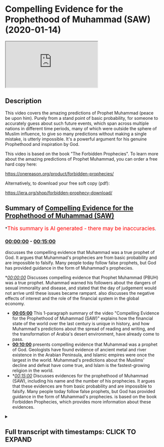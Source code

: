 # Compelling Evidence for the Prophethood of Muhammad (SAW) (2020-01-14)

<iframe loading='lazy' src='https://www.youtube.com/embed/CJlZgFBIw5Y'></iframe>

## Description

This video covers the amazing predictions of Prophet Muhammad (peace be upon him). Purely from a stand point of basic probability, for someone to accurately guess about such future events, which span across multiple nations in different time periods, many of which were outside the sphere of Muslim influence, to give so many predictions without making a single mistake, is utterly impossible. It's a powerful argument for his genuine Prophethood and inspiration by God.

This video is based on the book "The Forbidden Prophecies". To learn more about the amazing predictions of Prophet Muhammad, you can order a free hard copy here:

https://onereason.org/product/forbidden-prophecies/

Alternatively, to download your free soft copy (pdf):

https://iera.org/shop/forbidden-prophecy-download/

## Summary of [Compelling Evidence for the Prophethood of Muhammad (SAW)](https://www.youtube.com/watch?v=CJlZgFBIw5Y)


*<span style="color:red; font-size:125%">This summary is AI generated - there may be inaccuracies</span>.

### [00:00:00](https://www.youtube.com/watch?v=CJlZgFBIw5Y&t=0) - [00:15:00](https://www.youtube.com/watch?v=CJlZgFBIw5Y&t=900)

discusses the compelling evidence that Muhammad was a true prophet of God. It argues that Muhammad's prophecies are from basic probability and are impossible to falsify. Many people today follow false prophets, but God has provided guidance in the form of Muhammad's prophecies.

**[00:00:00](https://www.youtube.com/watch?v=CJlZgFBIw5Y&t=0)* Discusses compelling evidence that Prophet Muhammad (PBUH) was a true prophet. Muhammad warned his followers about the dangers of sexual immorality and disease, and stated that the day of judgement would not arrive until these issues became rampant.  also discusses the negative effects of interest and the role of the financial system in the global economy.
* **[00:05:00](https://www.youtube.com/watch?v=CJlZgFBIw5Y&t=300)** This 1-paragraph summary of the video "Compelling Evidence for the Prophethood of Muhammad (SAW)" explains how the financial state of the world over the last century is unique in history, and how Muhammad's predictions about the spread of reading and writing, and the transformation of Arabia's desert environment, have already come to pass.
* **[00:10:00](https://www.youtube.com/watch?v=CJlZgFBIw5Y&t=600)** presents compelling evidence that Muhammad was a prophet of God. Geologists have found evidence of ancient metal and river existence in the Arabian Peninsula, and Islamic empires were once the largest in the world. Muhammad's predictions about the Muslims' decline and defeat have come true, and Islam is the fastest-growing religion in the world.
* **[00:15:00](https://www.youtube.com/watch?v=CJlZgFBIw5Y&t=900)* Discusses evidences for the prophethood of Muhammad (SAW), including his name and the number of his prophecies. It argues that these evidences are from basic probability and are impossible to falsify. Many people today follow false prophets, but God has provided guidance in the form of Muhammad's prophecies.  is based on the book Forbidden Prophecies, which provides more information about these evidences.

<details><summary><h2>Full transcript with timestamps: CLICK TO EXPAND</h2></summary>

[0:00:12](https://youtu.be/CJlZgFBIw5Y?t=12) err veterans prophecy from millennium  
[0:00:16](https://youtu.be/CJlZgFBIw5Y?t=16) past there were two types of Arabs city  
[0:00:18](https://youtu.be/CJlZgFBIw5Y?t=18) dwellers and veterans veterans are  
[0:00:21](https://youtu.be/CJlZgFBIw5Y?t=21) nomads they travel through the vast  
[0:00:23](https://youtu.be/CJlZgFBIw5Y?t=23) deserts and are constantly on the move  
[0:00:24](https://youtu.be/CJlZgFBIw5Y?t=24) even during the Golden Age of Islam when  
[0:00:27](https://youtu.be/CJlZgFBIw5Y?t=27) Arabs were the richest and most learned  
[0:00:29](https://youtu.be/CJlZgFBIw5Y?t=29) people on earth better ones remained in  
[0:00:31](https://youtu.be/CJlZgFBIw5Y?t=31) virtually the same state that they had  
[0:00:33](https://youtu.be/CJlZgFBIw5Y?t=33) been for thousands of years poor  
[0:00:35](https://youtu.be/CJlZgFBIw5Y?t=35) uneducated and cut off from the rest of  
[0:00:37](https://youtu.be/CJlZgFBIw5Y?t=37) the world yet Muhammad peace be upon him  
[0:00:40](https://youtu.be/CJlZgFBIw5Y?t=40) foretold that these Arab Bedouin zuv his  
[0:00:42](https://youtu.be/CJlZgFBIw5Y?t=42) region would one day compete with one  
[0:00:44](https://youtu.be/CJlZgFBIw5Y?t=44) another in the construction of tall  
[0:00:46](https://youtu.be/CJlZgFBIw5Y?t=46) buildings now tell me of the last hour  
[0:00:49](https://youtu.be/CJlZgFBIw5Y?t=49) asked the man  
[0:00:51](https://youtu.be/CJlZgFBIw5Y?t=51) the Prophet replied that you see the  
[0:00:54](https://youtu.be/CJlZgFBIw5Y?t=54) barefoot unclothed better wins competing  
[0:00:56](https://youtu.be/CJlZgFBIw5Y?t=56) in the construction of tall buildings  
[0:00:58](https://youtu.be/CJlZgFBIw5Y?t=58) today we find in the Arabian Peninsula  
[0:01:00](https://youtu.be/CJlZgFBIw5Y?t=60) the better ones who used to be  
[0:01:02](https://youtu.be/CJlZgFBIw5Y?t=62) impoverished herders of camels and sheep  
[0:01:04](https://youtu.be/CJlZgFBIw5Y?t=64) are now not only competing with one  
[0:01:06](https://youtu.be/CJlZgFBIw5Y?t=66) another but also the entire world to  
[0:01:09](https://youtu.be/CJlZgFBIw5Y?t=69) construct the world's tallest buildings  
[0:01:11](https://youtu.be/CJlZgFBIw5Y?t=71) how did one of the poorest people on  
[0:01:13](https://youtu.be/CJlZgFBIw5Y?t=73) earth who literally wore rags become the  
[0:01:16](https://youtu.be/CJlZgFBIw5Y?t=76) wealthiest nations on earth one thing  
[0:01:19](https://youtu.be/CJlZgFBIw5Y?t=79) that made this rapid change possible was  
[0:01:21](https://youtu.be/CJlZgFBIw5Y?t=81) the discovery of oil the seemingly empty  
[0:01:24](https://youtu.be/CJlZgFBIw5Y?t=84) deserts of the veterans had it in  
[0:01:26](https://youtu.be/CJlZgFBIw5Y?t=86) abundance  
[0:01:26](https://youtu.be/CJlZgFBIw5Y?t=86) they went from camels to Cadillacs in a  
[0:01:29](https://youtu.be/CJlZgFBIw5Y?t=89) single generation the construction of  
[0:01:32](https://youtu.be/CJlZgFBIw5Y?t=92) tall buildings among the Arab edwin's  
[0:01:34](https://youtu.be/CJlZgFBIw5Y?t=94) has even reached Mecca Muhammad city of  
[0:01:36](https://youtu.be/CJlZgFBIw5Y?t=96) birth the last few decades have seen a  
[0:01:39](https://youtu.be/CJlZgFBIw5Y?t=99) massive surge in building construction  
[0:01:40](https://youtu.be/CJlZgFBIw5Y?t=100) in Mecca the famous Mecca clock tower is  
[0:01:44](https://youtu.be/CJlZgFBIw5Y?t=104) currently the third tallest building in  
[0:01:46](https://youtu.be/CJlZgFBIw5Y?t=106) the world in order for such construction  
[0:01:49](https://youtu.be/CJlZgFBIw5Y?t=109) to be possible many of mecca's ancient  
[0:01:51](https://youtu.be/CJlZgFBIw5Y?t=111) mountains had to be demolished in order  
[0:01:53](https://youtu.be/CJlZgFBIw5Y?t=113) to make room for the tall buildings that  
[0:01:55](https://youtu.be/CJlZgFBIw5Y?t=115) had sprung up  
[0:01:57](https://youtu.be/CJlZgFBIw5Y?t=117) amazingly this is also something that  
[0:01:59](https://youtu.be/CJlZgFBIw5Y?t=119) Muhammad had foretold  
[0:02:01](https://youtu.be/CJlZgFBIw5Y?t=121) he said the hour will not be established  
[0:02:04](https://youtu.be/CJlZgFBIw5Y?t=124) until the mountains are moved from their  
[0:02:07](https://youtu.be/CJlZgFBIw5Y?t=127) places this tremendous feat of  
[0:02:09](https://youtu.be/CJlZgFBIw5Y?t=129) demolishing entire mountains has only  
[0:02:11](https://youtu.be/CJlZgFBIw5Y?t=131) been made possible in the 20th century  
[0:02:13](https://youtu.be/CJlZgFBIw5Y?t=133) with the advent of technology such as  
[0:02:16](https://youtu.be/CJlZgFBIw5Y?t=136) explosives it's important to point out  
[0:02:18](https://youtu.be/CJlZgFBIw5Y?t=138) that Muhammad himself was a simple man  
[0:02:21](https://youtu.be/CJlZgFBIw5Y?t=141) and wanted other Muslims to maintain  
[0:02:23](https://youtu.be/CJlZgFBIw5Y?t=143) that simplicity he did not like Muslims  
[0:02:25](https://youtu.be/CJlZgFBIw5Y?t=145) to be extravagant so if he wanted to  
[0:02:29](https://youtu.be/CJlZgFBIw5Y?t=149) will this prophecy to become true he  
[0:02:32](https://youtu.be/CJlZgFBIw5Y?t=152) would have to encourage the Arabs to  
[0:02:33](https://youtu.be/CJlZgFBIw5Y?t=153) build tall buildings yet he never did  
[0:02:38](https://youtu.be/CJlZgFBIw5Y?t=158) the spread of sexual immorality and  
[0:02:41](https://youtu.be/CJlZgFBIw5Y?t=161) disease Muhammad peace be upon him  
[0:02:44](https://youtu.be/CJlZgFBIw5Y?t=164) revealed that the day of judgement would  
[0:02:46](https://youtu.be/CJlZgFBIw5Y?t=166) not take place until sexual immorality  
[0:02:48](https://youtu.be/CJlZgFBIw5Y?t=168) had become so prevalent and normalized  
[0:02:50](https://youtu.be/CJlZgFBIw5Y?t=170) that it would begin to be carried out  
[0:02:52](https://youtu.be/CJlZgFBIw5Y?t=172) even in public places  
[0:02:54](https://youtu.be/CJlZgFBIw5Y?t=174) he said the hour will not be established  
[0:02:57](https://youtu.be/CJlZgFBIw5Y?t=177) until people fornicate with each other  
[0:02:59](https://youtu.be/CJlZgFBIw5Y?t=179) in the road just as donkeys fornicate  
[0:03:02](https://youtu.be/CJlZgFBIw5Y?t=182) today we live in a world where we are  
[0:03:04](https://youtu.be/CJlZgFBIw5Y?t=184) being constantly bombarded with explicit  
[0:03:06](https://youtu.be/CJlZgFBIw5Y?t=186) sexual imagery be it in TV film or  
[0:03:09](https://youtu.be/CJlZgFBIw5Y?t=189) advertising and with the advent of the  
[0:03:11](https://youtu.be/CJlZgFBIw5Y?t=191) internet pornography has now become  
[0:03:14](https://youtu.be/CJlZgFBIw5Y?t=194) readily available at any time in any  
[0:03:16](https://youtu.be/CJlZgFBIw5Y?t=196) place in fact we are finding more and  
[0:03:19](https://youtu.be/CJlZgFBIw5Y?t=199) more stories in the news of people being  
[0:03:21](https://youtu.be/CJlZgFBIw5Y?t=201) arrested for having sex in public and an  
[0:03:24](https://youtu.be/CJlZgFBIw5Y?t=204) interesting side note is that the  
[0:03:25](https://youtu.be/CJlZgFBIw5Y?t=205) Prophet Muhammad peace be upon him  
[0:03:27](https://youtu.be/CJlZgFBIw5Y?t=207) described what will be the consequences  
[0:03:29](https://youtu.be/CJlZgFBIw5Y?t=209) of such widespread sexual immorality  
[0:03:31](https://youtu.be/CJlZgFBIw5Y?t=211) he said never does sexual perversion  
[0:03:34](https://youtu.be/CJlZgFBIw5Y?t=214) become widespread and publicly known in  
[0:03:36](https://youtu.be/CJlZgFBIw5Y?t=216) certain people without them being  
[0:03:38](https://youtu.be/CJlZgFBIw5Y?t=218) overtaken by disease that never happened  
[0:03:40](https://youtu.be/CJlZgFBIw5Y?t=220) to their ancestors who came before them  
[0:03:42](https://youtu.be/CJlZgFBIw5Y?t=222) the increase of sexual immorality has  
[0:03:45](https://youtu.be/CJlZgFBIw5Y?t=225) seen the emergence of previously  
[0:03:47](https://youtu.be/CJlZgFBIw5Y?t=227) unheard-of diseases such as AIDS just as  
[0:03:50](https://youtu.be/CJlZgFBIw5Y?t=230) the Prophet Muhammad cat for warrant  
[0:03:54](https://youtu.be/CJlZgFBIw5Y?t=234) a world steeped in interest Muhammad  
[0:03:59](https://youtu.be/CJlZgFBIw5Y?t=239) peace be upon him claimed that the  
[0:04:00](https://youtu.be/CJlZgFBIw5Y?t=240) practice of interest would one day  
[0:04:02](https://youtu.be/CJlZgFBIw5Y?t=242) become so dominant that even those who  
[0:04:04](https://youtu.be/CJlZgFBIw5Y?t=244) try to avoid it will still feel its  
[0:04:06](https://youtu.be/CJlZgFBIw5Y?t=246) impact he said a time will come upon  
[0:04:09](https://youtu.be/CJlZgFBIw5Y?t=249) mankind when they will consume interest  
[0:04:12](https://youtu.be/CJlZgFBIw5Y?t=252) whoever does not take from it will be  
[0:04:14](https://youtu.be/CJlZgFBIw5Y?t=254) afflicted by its dust this clearly  
[0:04:17](https://youtu.be/CJlZgFBIw5Y?t=257) describes the state of the world's  
[0:04:18](https://youtu.be/CJlZgFBIw5Y?t=258) economy today in the modern world it is  
[0:04:22](https://youtu.be/CJlZgFBIw5Y?t=262) almost impossible to avoid dealing with  
[0:04:24](https://youtu.be/CJlZgFBIw5Y?t=264) where at the very least being impacted  
[0:04:26](https://youtu.be/CJlZgFBIw5Y?t=266) by interest just think about how many  
[0:04:29](https://youtu.be/CJlZgFBIw5Y?t=269) people have interest-bearing bank  
[0:04:30](https://youtu.be/CJlZgFBIw5Y?t=270) accounts and buy things using credit  
[0:04:33](https://youtu.be/CJlZgFBIw5Y?t=273) cards even if one somehow manages to  
[0:04:36](https://youtu.be/CJlZgFBIw5Y?t=276) avoid dealing and interest directly  
[0:04:37](https://youtu.be/CJlZgFBIw5Y?t=277) almost every aspect of our lives is  
[0:04:40](https://youtu.be/CJlZgFBIw5Y?t=280) impacted by it central bank's influence  
[0:04:43](https://youtu.be/CJlZgFBIw5Y?t=283) the purchasing power of our money and  
[0:04:45](https://youtu.be/CJlZgFBIw5Y?t=285) virtually every country in the world  
[0:04:46](https://youtu.be/CJlZgFBIw5Y?t=286) even those considered to be wealthy are  
[0:04:49](https://youtu.be/CJlZgFBIw5Y?t=289) drowning an interest-based debt the  
[0:04:52](https://youtu.be/CJlZgFBIw5Y?t=292) financial system even suffered a global  
[0:04:54](https://youtu.be/CJlZgFBIw5Y?t=294) collapse in 2008 the disaster which had  
[0:04:57](https://youtu.be/CJlZgFBIw5Y?t=297) plunged the world into economic turmoil  
[0:04:59](https://youtu.be/CJlZgFBIw5Y?t=299) the consequences of which will be felt  
[0:05:01](https://youtu.be/CJlZgFBIw5Y?t=301) for generations to come  
[0:05:03](https://youtu.be/CJlZgFBIw5Y?t=303) what makes this prediction amazing is  
[0:05:06](https://youtu.be/CJlZgFBIw5Y?t=306) that the financial state of the world  
[0:05:07](https://youtu.be/CJlZgFBIw5Y?t=307) over the last century is unique in  
[0:05:09](https://youtu.be/CJlZgFBIw5Y?t=309) history at the time of Muhammad finance  
[0:05:13](https://youtu.be/CJlZgFBIw5Y?t=313) was based on commodities with intrinsic  
[0:05:15](https://youtu.be/CJlZgFBIw5Y?t=315) value such as gold and silver coins gold  
[0:05:19](https://youtu.be/CJlZgFBIw5Y?t=319) and silver have been used as the most  
[0:05:20](https://youtu.be/CJlZgFBIw5Y?t=320) common form of currency throughout  
[0:05:22](https://youtu.be/CJlZgFBIw5Y?t=322) history the use of paper money with no  
[0:05:25](https://youtu.be/CJlZgFBIw5Y?t=325) intrinsic value along with the massive  
[0:05:27](https://youtu.be/CJlZgFBIw5Y?t=327) debt and interest that has resulted in  
[0:05:29](https://youtu.be/CJlZgFBIw5Y?t=329) is a phenomenon of modern finance and  
[0:05:32](https://youtu.be/CJlZgFBIw5Y?t=332) not something that could have been  
[0:05:33](https://youtu.be/CJlZgFBIw5Y?t=333) easily guessed by Muhammad over 1,400  
[0:05:36](https://youtu.be/CJlZgFBIw5Y?t=336) years ago the defeat of Rome in the  
[0:05:40](https://youtu.be/CJlZgFBIw5Y?t=340) conquest of Persia  
[0:05:42](https://youtu.be/CJlZgFBIw5Y?t=342) during the Battle of the trench where  
[0:05:44](https://youtu.be/CJlZgFBIw5Y?t=344) Muhammad peace be upon him and his  
[0:05:45](https://youtu.be/CJlZgFBIw5Y?t=345) followers were under siege by their  
[0:05:47](https://youtu.be/CJlZgFBIw5Y?t=347) enemies being outnumbered three-to-one  
[0:05:49](https://youtu.be/CJlZgFBIw5Y?t=349) and staring in the face of certain  
[0:05:51](https://youtu.be/CJlZgFBIw5Y?t=351) defeat the Prophet made some bold  
[0:05:53](https://youtu.be/CJlZgFBIw5Y?t=353) predictions he said God is most great I  
[0:05:57](https://youtu.be/CJlZgFBIw5Y?t=357) have been given the keys of Syria by God  
[0:06:00](https://youtu.be/CJlZgFBIw5Y?t=360) I can see it's red palaces at the moment  
[0:06:02](https://youtu.be/CJlZgFBIw5Y?t=362) God is most great I had been given  
[0:06:05](https://youtu.be/CJlZgFBIw5Y?t=365) Persia God is most great I have been  
[0:06:08](https://youtu.be/CJlZgFBIw5Y?t=368) given the keys of Yemen at that moment  
[0:06:10](https://youtu.be/CJlZgFBIw5Y?t=370) Muhammad have made the astonishing claim  
[0:06:12](https://youtu.be/CJlZgFBIw5Y?t=372) that the Muslims will not only take the  
[0:06:14](https://youtu.be/CJlZgFBIw5Y?t=374) lands of Yemen in Syria much of which  
[0:06:17](https://youtu.be/CJlZgFBIw5Y?t=377) was under the occupation of the Roman  
[0:06:19](https://youtu.be/CJlZgFBIw5Y?t=379) Empire but that they would also defeat  
[0:06:21](https://youtu.be/CJlZgFBIw5Y?t=381) the mighty Persian Empire historically  
[0:06:24](https://youtu.be/CJlZgFBIw5Y?t=384) Muhammad's companions saw this prophecy  
[0:06:27](https://youtu.be/CJlZgFBIw5Y?t=387) fulfilled before their very eyes as they  
[0:06:29](https://youtu.be/CJlZgFBIw5Y?t=389) went on to defeat the Romans in conquer  
[0:06:31](https://youtu.be/CJlZgFBIw5Y?t=391) Persia what are the odds that the  
[0:06:34](https://youtu.be/CJlZgFBIw5Y?t=394) Muslims who lacked economic and military  
[0:06:36](https://youtu.be/CJlZgFBIw5Y?t=396) strength could topple the superpowers of  
[0:06:38](https://youtu.be/CJlZgFBIw5Y?t=398) the world in such a short span of time  
[0:06:43](https://youtu.be/CJlZgFBIw5Y?t=403) the astonishing way that the Muslims  
[0:06:46](https://youtu.be/CJlZgFBIw5Y?t=406) defeated the superpowers captured the  
[0:06:47](https://youtu.be/CJlZgFBIw5Y?t=407) world by surprise as historian Barnaby  
[0:06:51](https://youtu.be/CJlZgFBIw5Y?t=411) Rogerson explains you have to remember  
[0:06:54](https://youtu.be/CJlZgFBIw5Y?t=414) that the two great superpowers were the  
[0:06:56](https://youtu.be/CJlZgFBIw5Y?t=416) Byzantine Empire ie the Eastern Roman  
[0:06:58](https://youtu.be/CJlZgFBIw5Y?t=418) Empire and Sassanid Persia they were the  
[0:07:02](https://youtu.be/CJlZgFBIw5Y?t=422) dominant superpowers if you're putting  
[0:07:04](https://youtu.be/CJlZgFBIw5Y?t=424) it in a modern parlance it's a bit like  
[0:07:07](https://youtu.be/CJlZgFBIw5Y?t=427) the Eskimos taking on the United States  
[0:07:09](https://youtu.be/CJlZgFBIw5Y?t=429) of America in Russia a no rational  
[0:07:11](https://youtu.be/CJlZgFBIw5Y?t=431) person would have ever conceived as such  
[0:07:13](https://youtu.be/CJlZgFBIw5Y?t=433) a possibility the sentiment is echoed by  
[0:07:16](https://youtu.be/CJlZgFBIw5Y?t=436) historians who cannot explain how Islam  
[0:07:19](https://youtu.be/CJlZgFBIw5Y?t=439) became such a dominant force so quickly  
[0:07:22](https://youtu.be/CJlZgFBIw5Y?t=442) professor of Byzantine studies and  
[0:07:24](https://youtu.be/CJlZgFBIw5Y?t=444) rule-out wrote the speed with which the  
[0:07:27](https://youtu.be/CJlZgFBIw5Y?t=447) eastern provinces of the Byzantine  
[0:07:29](https://youtu.be/CJlZgFBIw5Y?t=449) Empire succumbed to the Arabs remains to  
[0:07:31](https://youtu.be/CJlZgFBIw5Y?t=451) be explained by historians  
[0:07:35](https://youtu.be/CJlZgFBIw5Y?t=455) prevalence of writing many of us take  
[0:07:39](https://youtu.be/CJlZgFBIw5Y?t=459) for granted their ability to read and  
[0:07:41](https://youtu.be/CJlZgFBIw5Y?t=461) write in the abundance of books that are  
[0:07:43](https://youtu.be/CJlZgFBIw5Y?t=463) available in the modern age however for  
[0:07:46](https://youtu.be/CJlZgFBIw5Y?t=466) the people of the past illiteracy was  
[0:07:48](https://youtu.be/CJlZgFBIw5Y?t=468) the norm and books were very scarce  
[0:07:51](https://youtu.be/CJlZgFBIw5Y?t=471) Muhammad peace be upon him was born into  
[0:07:53](https://youtu.be/CJlZgFBIw5Y?t=473) a society in which very few people could  
[0:07:56](https://youtu.be/CJlZgFBIw5Y?t=476) read or write it is estimated that the  
[0:07:58](https://youtu.be/CJlZgFBIw5Y?t=478) number of people who were literate in  
[0:08:00](https://youtu.be/CJlZgFBIw5Y?t=480) his locality of Western Saudi Arabia did  
[0:08:02](https://youtu.be/CJlZgFBIw5Y?t=482) not exceed 17 Muhammad himself could not  
[0:08:07](https://youtu.be/CJlZgFBIw5Y?t=487) read or write against this backdrop the  
[0:08:10](https://youtu.be/CJlZgFBIw5Y?t=490) Prophet Muhammad made the prediction  
[0:08:12](https://youtu.be/CJlZgFBIw5Y?t=492) that rightie will one day become  
[0:08:14](https://youtu.be/CJlZgFBIw5Y?t=494) widespread among mankind he said ahead  
[0:08:19](https://youtu.be/CJlZgFBIw5Y?t=499) of the hour the pen will prevail the  
[0:08:22](https://youtu.be/CJlZgFBIw5Y?t=502) Arabic word use for pen here is sanam  
[0:08:24](https://youtu.be/CJlZgFBIw5Y?t=504) which also carries the wider meaning of  
[0:08:26](https://youtu.be/CJlZgFBIw5Y?t=506) writing this perfectly describes our  
[0:08:29](https://youtu.be/CJlZgFBIw5Y?t=509) world today in which it is the norm for  
[0:08:31](https://youtu.be/CJlZgFBIw5Y?t=511) people to read and write and there is an  
[0:08:33](https://youtu.be/CJlZgFBIw5Y?t=513) abundance of books newspapers and  
[0:08:35](https://youtu.be/CJlZgFBIw5Y?t=515) magazines this has only been made  
[0:08:38](https://youtu.be/CJlZgFBIw5Y?t=518) possible thanks to 15th century  
[0:08:39](https://youtu.be/CJlZgFBIw5Y?t=519) technological advances such as printing  
[0:08:42](https://youtu.be/CJlZgFBIw5Y?t=522) that took place over 800 years after  
[0:08:44](https://youtu.be/CJlZgFBIw5Y?t=524) Muhammad's prophesy and with the advent  
[0:08:47](https://youtu.be/CJlZgFBIw5Y?t=527) of the internet writing is spreading  
[0:08:49](https://youtu.be/CJlZgFBIw5Y?t=529) even more anybody with a computer or  
[0:08:52](https://youtu.be/CJlZgFBIw5Y?t=532) smartphone now has access to millions of  
[0:08:54](https://youtu.be/CJlZgFBIw5Y?t=534) books with just the click of a finger  
[0:08:56](https://youtu.be/CJlZgFBIw5Y?t=536) it's quite powerful that Muhammad who  
[0:08:59](https://youtu.be/CJlZgFBIw5Y?t=539) could neither read nor write  
[0:09:00](https://youtu.be/CJlZgFBIw5Y?t=540) prophecies the spread of reading and  
[0:09:02](https://youtu.be/CJlZgFBIw5Y?t=542) writing the greening of Arabia's deserts  
[0:09:08](https://youtu.be/CJlZgFBIw5Y?t=548) the Prophet Muhammad peace be upon him  
[0:09:10](https://youtu.be/CJlZgFBIw5Y?t=550) made a bold prediction about the future  
[0:09:12](https://youtu.be/CJlZgFBIw5Y?t=552) state of Arabia he said the hour will  
[0:09:16](https://youtu.be/CJlZgFBIw5Y?t=556) not begin until the land of the Arabs  
[0:09:18](https://youtu.be/CJlZgFBIw5Y?t=558) once again become meadows and rivers  
[0:09:20](https://youtu.be/CJlZgFBIw5Y?t=560) this narration anticipated the greening  
[0:09:23](https://youtu.be/CJlZgFBIw5Y?t=563) of Arabia's extensive dry desert  
[0:09:25](https://youtu.be/CJlZgFBIw5Y?t=565) environment as recently as 1986 there  
[0:09:28](https://youtu.be/CJlZgFBIw5Y?t=568) was little to no farming in the region  
[0:09:30](https://youtu.be/CJlZgFBIw5Y?t=570) however over the last thirty years these  
[0:09:33](https://youtu.be/CJlZgFBIw5Y?t=573) deserts have been transformed to grow  
[0:09:35](https://youtu.be/CJlZgFBIw5Y?t=575) grain  
[0:09:35](https://youtu.be/CJlZgFBIw5Y?t=575) fruits and vegetables thanks to  
[0:09:38](https://youtu.be/CJlZgFBIw5Y?t=578) techniques such as center pivot  
[0:09:39](https://youtu.be/CJlZgFBIw5Y?t=579) irrigation this is a process that pumps  
[0:09:42](https://youtu.be/CJlZgFBIw5Y?t=582) water to the surface from deep  
[0:09:44](https://youtu.be/CJlZgFBIw5Y?t=584) underground reserves some of which date  
[0:09:46](https://youtu.be/CJlZgFBIw5Y?t=586) back to the last ice age 20,000 years  
[0:09:48](https://youtu.be/CJlZgFBIw5Y?t=588) ago now put yourself in the position of  
[0:09:52](https://youtu.be/CJlZgFBIw5Y?t=592) a person living in seventh century  
[0:09:54](https://youtu.be/CJlZgFBIw5Y?t=594) Arabia this region hosts some of the  
[0:09:56](https://youtu.be/CJlZgFBIw5Y?t=596) most extensive sand and gravel deserts  
[0:09:59](https://youtu.be/CJlZgFBIw5Y?t=599) in the world with very little rainfall  
[0:10:01](https://youtu.be/CJlZgFBIw5Y?t=601) could anyone inhabiting such a harsh  
[0:10:04](https://youtu.be/CJlZgFBIw5Y?t=604) environment have irrationally conceived  
[0:10:06](https://youtu.be/CJlZgFBIw5Y?t=606) the possibility that one day there would  
[0:10:08](https://youtu.be/CJlZgFBIw5Y?t=608) be a plentiful supply of water and  
[0:10:09](https://youtu.be/CJlZgFBIw5Y?t=609) abundant crops this prophecy also makes  
[0:10:15](https://youtu.be/CJlZgFBIw5Y?t=615) a claim about the ancient past note the  
[0:10:19](https://youtu.be/CJlZgFBIw5Y?t=619) words of Muhammad the lands of the Arabs  
[0:10:21](https://youtu.be/CJlZgFBIw5Y?t=621) once again become meadows and rivers by  
[0:10:25](https://youtu.be/CJlZgFBIw5Y?t=625) saying once again he is implying that at  
[0:10:27](https://youtu.be/CJlZgFBIw5Y?t=627) one stage in their history the deserts  
[0:10:29](https://youtu.be/CJlZgFBIw5Y?t=629) were lush with vegetation in life and  
[0:10:32](https://youtu.be/CJlZgFBIw5Y?t=632) that they will be returning to this  
[0:10:33](https://youtu.be/CJlZgFBIw5Y?t=633) former state geologists now know that  
[0:10:37](https://youtu.be/CJlZgFBIw5Y?t=637) the Arabian Peninsula was indeed once  
[0:10:39](https://youtu.be/CJlZgFBIw5Y?t=639) filled with metals and rivers in ancient  
[0:10:41](https://youtu.be/CJlZgFBIw5Y?t=641) times modern archaeological discoveries  
[0:10:44](https://youtu.be/CJlZgFBIw5Y?t=644) have been covered a number of fossils  
[0:10:46](https://youtu.be/CJlZgFBIw5Y?t=646) and conclude that once upon a time  
[0:10:48](https://youtu.be/CJlZgFBIw5Y?t=648) Arabian Peninsula's much greener and  
[0:10:50](https://youtu.be/CJlZgFBIw5Y?t=650) wetter just as Muhammad had revealed  
[0:10:55](https://youtu.be/CJlZgFBIw5Y?t=655) the rapid spread of Islam and the  
[0:10:58](https://youtu.be/CJlZgFBIw5Y?t=658) decline of the Muslims Muhammad peace be  
[0:11:01](https://youtu.be/CJlZgFBIw5Y?t=661) upon him predicted that the Islamic  
[0:11:03](https://youtu.be/CJlZgFBIw5Y?t=663) civilization would reach both east and  
[0:11:05](https://youtu.be/CJlZgFBIw5Y?t=665) west  
[0:11:06](https://youtu.be/CJlZgFBIw5Y?t=666) he said God folded the earth for me and  
[0:11:09](https://youtu.be/CJlZgFBIw5Y?t=669) I saw its East and West and the Dominion  
[0:11:12](https://youtu.be/CJlZgFBIw5Y?t=672) of my nation will reach as far as the  
[0:11:14](https://youtu.be/CJlZgFBIw5Y?t=674) earth was folded for me history bears  
[0:11:17](https://youtu.be/CJlZgFBIw5Y?t=677) witness to the fact that Islam spread  
[0:11:18](https://youtu.be/CJlZgFBIw5Y?t=678) rapidly both east and west  
[0:11:21](https://youtu.be/CJlZgFBIw5Y?t=681) just as Muhammad boldly had foretold at  
[0:11:24](https://youtu.be/CJlZgFBIw5Y?t=684) the time this was a geographic expansion  
[0:11:27](https://youtu.be/CJlZgFBIw5Y?t=687) the likes of which the world had never  
[0:11:28](https://youtu.be/CJlZgFBIw5Y?t=688) witnessed the Islamic empire was the  
[0:11:31](https://youtu.be/CJlZgFBIw5Y?t=691) largest the world had ever seen  
[0:11:32](https://youtu.be/CJlZgFBIw5Y?t=692) the Prophet Muhammad not only informed  
[0:11:35](https://youtu.be/CJlZgFBIw5Y?t=695) us about the spectacular rise of the  
[0:11:37](https://youtu.be/CJlZgFBIw5Y?t=697) Muslims he also foretold their decline  
[0:11:39](https://youtu.be/CJlZgFBIw5Y?t=699) he said the nations will call each other  
[0:11:43](https://youtu.be/CJlZgFBIw5Y?t=703) and set upon you just as dinars set upon  
[0:11:45](https://youtu.be/CJlZgFBIw5Y?t=705) food someone then asked will it be  
[0:11:48](https://youtu.be/CJlZgFBIw5Y?t=708) because of our small number that day the  
[0:11:50](https://youtu.be/CJlZgFBIw5Y?t=710) Prophet Muhammad replied rather on that  
[0:11:53](https://youtu.be/CJlZgFBIw5Y?t=713) day will be many but you will be like  
[0:11:55](https://youtu.be/CJlZgFBIw5Y?t=715) foam like the foam on the river here we  
[0:11:58](https://youtu.be/CJlZgFBIw5Y?t=718) can see that Muhammad prophesized the  
[0:12:00](https://youtu.be/CJlZgFBIw5Y?t=720) dire circumstances in which the Muslims  
[0:12:02](https://youtu.be/CJlZgFBIw5Y?t=722) would find themselves  
[0:12:03](https://youtu.be/CJlZgFBIw5Y?t=723) he explained that a day would come in  
[0:12:06](https://youtu.be/CJlZgFBIw5Y?t=726) which the Muslims would be large a  
[0:12:07](https://youtu.be/CJlZgFBIw5Y?t=727) number but in such a state of weakness  
[0:12:09](https://youtu.be/CJlZgFBIw5Y?t=729) that other nations would invite one  
[0:12:11](https://youtu.be/CJlZgFBIw5Y?t=731) another to set upon them the analogy of  
[0:12:14](https://youtu.be/CJlZgFBIw5Y?t=734) Muslims being eaten as a meal was given  
[0:12:16](https://youtu.be/CJlZgFBIw5Y?t=736) which emphasizes just how helpless they  
[0:12:18](https://youtu.be/CJlZgFBIw5Y?t=738) would become this prediction accurately  
[0:12:22](https://youtu.be/CJlZgFBIw5Y?t=742) describes the radical turn of events  
[0:12:24](https://youtu.be/CJlZgFBIw5Y?t=744) that took place in the Muslim world in  
[0:12:26](https://youtu.be/CJlZgFBIw5Y?t=746) the 19th and 20th century prior to this  
[0:12:29](https://youtu.be/CJlZgFBIw5Y?t=749) the Muslim lands had grown to become  
[0:12:31](https://youtu.be/CJlZgFBIw5Y?t=751) some of the most powerful in the world  
[0:12:33](https://youtu.be/CJlZgFBIw5Y?t=753) from the time of the death of Muhammad  
[0:12:35](https://youtu.be/CJlZgFBIw5Y?t=755) into the 19th century the Muslims were  
[0:12:38](https://youtu.be/CJlZgFBIw5Y?t=758) economically politically militarily and  
[0:12:40](https://youtu.be/CJlZgFBIw5Y?t=760) technologically far ahead of most of the  
[0:12:42](https://youtu.be/CJlZgFBIw5Y?t=762) world  
[0:12:44](https://youtu.be/CJlZgFBIw5Y?t=764) the unthinkable happened nearly all the  
[0:12:47](https://youtu.be/CJlZgFBIw5Y?t=767) Muslim world was occupied colonized and  
[0:12:50](https://youtu.be/CJlZgFBIw5Y?t=770) militarily defeated by non-muslim  
[0:12:52](https://youtu.be/CJlZgFBIw5Y?t=772) Nations  
[0:12:53](https://youtu.be/CJlZgFBIw5Y?t=773) Russia had annexed the caucus France  
[0:12:56](https://youtu.be/CJlZgFBIw5Y?t=776) controlled Algeria Morocco and Tunisia  
[0:12:58](https://youtu.be/CJlZgFBIw5Y?t=778) Great Britain occupied Egypt Syria Iraq  
[0:13:02](https://youtu.be/CJlZgFBIw5Y?t=782) Palestine in India and the Dutch  
[0:13:05](https://youtu.be/CJlZgFBIw5Y?t=785) controlled Malaysia and Indonesia of the  
[0:13:09](https://youtu.be/CJlZgFBIw5Y?t=789) 50 Muslim countries that exist today  
[0:13:11](https://youtu.be/CJlZgFBIw5Y?t=791) only a few survived occupation and the  
[0:13:14](https://youtu.be/CJlZgFBIw5Y?t=794) ones that did were still subject to  
[0:13:15](https://youtu.be/CJlZgFBIw5Y?t=795) colonial masters all of this is just as  
[0:13:19](https://youtu.be/CJlZgFBIw5Y?t=799) the Prophet Mohammed had predicted at  
[0:13:21](https://youtu.be/CJlZgFBIw5Y?t=801) the time there was an estimated 200  
[0:13:24](https://youtu.be/CJlZgFBIw5Y?t=804) million Muslims representing 12.5  
[0:13:26](https://youtu.be/CJlZgFBIw5Y?t=806) percent of the world's population but  
[0:13:29](https://youtu.be/CJlZgFBIw5Y?t=809) their considerable numbers could do  
[0:13:31](https://youtu.be/CJlZgFBIw5Y?t=811) nothing to prevent the defeat by their  
[0:13:33](https://youtu.be/CJlZgFBIw5Y?t=813) rivals they were weak like the foam on a  
[0:13:35](https://youtu.be/CJlZgFBIw5Y?t=815) river again just as Muhammad as foretold  
[0:13:38](https://youtu.be/CJlZgFBIw5Y?t=818) if we reflect on this prediction it is  
[0:13:42](https://youtu.be/CJlZgFBIw5Y?t=822) quite counterintuitive if this  
[0:13:44](https://youtu.be/CJlZgFBIw5Y?t=824) prediction was guesswork then it would  
[0:13:46](https://youtu.be/CJlZgFBIw5Y?t=826) have made more sense to state that the  
[0:13:47](https://youtu.be/CJlZgFBIw5Y?t=827) Muslims would be diminished in number  
[0:13:49](https://youtu.be/CJlZgFBIw5Y?t=829) and that would be the cause of their  
[0:13:51](https://youtu.be/CJlZgFBIw5Y?t=831) weakness yet Muhammad predicted the  
[0:13:53](https://youtu.be/CJlZgFBIw5Y?t=833) exact opposite a paradoxical situation  
[0:13:56](https://youtu.be/CJlZgFBIw5Y?t=836) of the Muslims being vast a number but  
[0:13:59](https://youtu.be/CJlZgFBIw5Y?t=839) very weak and it came true historically  
[0:14:03](https://youtu.be/CJlZgFBIw5Y?t=843) speaking when religions lose their  
[0:14:05](https://youtu.be/CJlZgFBIw5Y?t=845) influence on the world stage in such a  
[0:14:07](https://youtu.be/CJlZgFBIw5Y?t=847) way it is usually followed by a  
[0:14:09](https://youtu.be/CJlZgFBIw5Y?t=849) stagnation or decline in the number of  
[0:14:11](https://youtu.be/CJlZgFBIw5Y?t=851) their followers yet Muhammad foretold  
[0:14:13](https://youtu.be/CJlZgFBIw5Y?t=853) the exact opposite with regards to the  
[0:14:15](https://youtu.be/CJlZgFBIw5Y?t=855) religion of Islam he said that it would  
[0:14:18](https://youtu.be/CJlZgFBIw5Y?t=858) continue to grow in terms of the number  
[0:14:20](https://youtu.be/CJlZgFBIw5Y?t=860) of followers to the extent that it would  
[0:14:22](https://youtu.be/CJlZgFBIw5Y?t=862) eventually enter every household he said  
[0:14:25](https://youtu.be/CJlZgFBIw5Y?t=865) this matter will certainly reach every  
[0:14:27](https://youtu.be/CJlZgFBIw5Y?t=867) place touched by night and day God will  
[0:14:30](https://youtu.be/CJlZgFBIw5Y?t=870) not leave a house or residence except  
[0:14:32](https://youtu.be/CJlZgFBIw5Y?t=872) that God will cause this religion to  
[0:14:34](https://youtu.be/CJlZgFBIw5Y?t=874) enter it today we are witnessing this  
[0:14:37](https://youtu.be/CJlZgFBIw5Y?t=877) prophecy unfold before our very eyes  
[0:14:39](https://youtu.be/CJlZgFBIw5Y?t=879) oh um is currently the fastest growing  
[0:14:42](https://youtu.be/CJlZgFBIw5Y?t=882) religion in the world with nearly 1 in 4  
[0:14:44](https://youtu.be/CJlZgFBIw5Y?t=884) people on earth being a Muslim and is  
[0:14:47](https://youtu.be/CJlZgFBIw5Y?t=887) forecasted to be the world's largest  
[0:14:49](https://youtu.be/CJlZgFBIw5Y?t=889) religion by the Year 2070 this is  
[0:14:52](https://youtu.be/CJlZgFBIw5Y?t=892) despite Islam being constantly attacked  
[0:14:54](https://youtu.be/CJlZgFBIw5Y?t=894) by the media  
[0:14:55](https://youtu.be/CJlZgFBIw5Y?t=895) the colonisation of Muslim lands and the  
[0:14:58](https://youtu.be/CJlZgFBIw5Y?t=898) many Wars that had been waged in the  
[0:14:59](https://youtu.be/CJlZgFBIw5Y?t=899) Muslim world  
[0:15:07](https://youtu.be/CJlZgFBIw5Y?t=907) even the name Mohammed has prophetic  
[0:15:10](https://youtu.be/CJlZgFBIw5Y?t=910) implications it's an Arabic word that  
[0:15:12](https://youtu.be/CJlZgFBIw5Y?t=912) means the praised one the Quran states  
[0:15:15](https://youtu.be/CJlZgFBIw5Y?t=915) how Muhammad's remembrance will be  
[0:15:17](https://youtu.be/CJlZgFBIw5Y?t=917) raised we elevated your mention for you  
[0:15:20](https://youtu.be/CJlZgFBIw5Y?t=920) since this verse was revealed over 1400  
[0:15:23](https://youtu.be/CJlZgFBIw5Y?t=923) years ago the Prophet Muhammad peace be  
[0:15:25](https://youtu.be/CJlZgFBIw5Y?t=925) upon him has been the most praised  
[0:15:27](https://youtu.be/CJlZgFBIw5Y?t=927) person in history today not a second  
[0:15:31](https://youtu.be/CJlZgFBIw5Y?t=931) goes by without a minaret somewhere in  
[0:15:33](https://youtu.be/CJlZgFBIw5Y?t=933) the world publicly proclaiming the time  
[0:15:36](https://youtu.be/CJlZgFBIw5Y?t=936) for prayer insane  
[0:15:38](https://youtu.be/CJlZgFBIw5Y?t=938) [Music]  
[0:15:47](https://youtu.be/CJlZgFBIw5Y?t=947) I bear witness that Muhammad is the  
[0:15:49](https://youtu.be/CJlZgFBIw5Y?t=949) Messenger of God  
[0:15:52](https://youtu.be/CJlZgFBIw5Y?t=952) [Music]  
[0:15:55](https://youtu.be/CJlZgFBIw5Y?t=955) Oh  
[0:16:09](https://youtu.be/CJlZgFBIw5Y?t=969) [Music]  
[0:16:10](https://youtu.be/CJlZgFBIw5Y?t=970) moreover the name Muhammad is  
[0:16:13](https://youtu.be/CJlZgFBIw5Y?t=973) consistently the most popular name given  
[0:16:15](https://youtu.be/CJlZgFBIw5Y?t=975) to newborns across the globe this is  
[0:16:18](https://youtu.be/CJlZgFBIw5Y?t=978) despite the fact that Muhammad never  
[0:16:20](https://youtu.be/CJlZgFBIw5Y?t=980) encouraged Muslims to adopt his name in  
[0:16:22](https://youtu.be/CJlZgFBIw5Y?t=982) fact he said that the best names are  
[0:16:24](https://youtu.be/CJlZgFBIw5Y?t=984) Abdullah and Abdul Rahman  
[0:16:31](https://youtu.be/CJlZgFBIw5Y?t=991) now we've analyzed the number of the  
[0:16:33](https://youtu.be/CJlZgFBIw5Y?t=993) prophet muhammad's prophecies which were  
[0:16:35](https://youtu.be/CJlZgFBIw5Y?t=995) made over 1400 years ago and have seen  
[0:16:38](https://youtu.be/CJlZgFBIw5Y?t=998) how he has accurately foretold many  
[0:16:40](https://youtu.be/CJlZgFBIw5Y?t=1000) things  
[0:16:40](https://youtu.be/CJlZgFBIw5Y?t=1000) purely from the standpoint of basic  
[0:16:42](https://youtu.be/CJlZgFBIw5Y?t=1002) probability for someone to accurately  
[0:16:44](https://youtu.be/CJlZgFBIw5Y?t=1004) guess about such future events which  
[0:16:47](https://youtu.be/CJlZgFBIw5Y?t=1007) spanned across multiple nations in  
[0:16:49](https://youtu.be/CJlZgFBIw5Y?t=1009) different time periods many of which  
[0:16:50](https://youtu.be/CJlZgFBIw5Y?t=1010) were outside the sphere of Muslim  
[0:16:52](https://youtu.be/CJlZgFBIw5Y?t=1012) influence to give so many predictions  
[0:16:54](https://youtu.be/CJlZgFBIw5Y?t=1014) without making a single mistake is  
[0:16:56](https://youtu.be/CJlZgFBIw5Y?t=1016) utterly impossible today millions of  
[0:16:59](https://youtu.be/CJlZgFBIw5Y?t=1019) people believe in false prophets and  
[0:17:01](https://youtu.be/CJlZgFBIw5Y?t=1021) follow false systems for guidance in  
[0:17:03](https://youtu.be/CJlZgFBIw5Y?t=1023) life as human beings balloon to follow  
[0:17:06](https://youtu.be/CJlZgFBIw5Y?t=1026) false prophets and mate systems and  
[0:17:08](https://youtu.be/CJlZgFBIw5Y?t=1028) baseless superstitions but why don't we  
[0:17:11](https://youtu.be/CJlZgFBIw5Y?t=1031) accept the real guidance when it comes  
[0:17:12](https://youtu.be/CJlZgFBIw5Y?t=1032) from God God empowered the Prophet  
[0:17:15](https://youtu.be/CJlZgFBIw5Y?t=1035) Mohammed with accurate prophecies as a  
[0:17:18](https://youtu.be/CJlZgFBIw5Y?t=1038) way for us to distinguish the true  
[0:17:19](https://youtu.be/CJlZgFBIw5Y?t=1039) prophets from the false truth has now  
[0:17:23](https://youtu.be/CJlZgFBIw5Y?t=1043) arrived in falsehood perished for  
[0:17:25](https://youtu.be/CJlZgFBIw5Y?t=1045) falsehood is by its nature bound to  
[0:17:28](https://youtu.be/CJlZgFBIw5Y?t=1048) perish this video is based on the book  
[0:17:33](https://youtu.be/CJlZgFBIw5Y?t=1053) the forbidden prophecies to learn more  
[0:17:36](https://youtu.be/CJlZgFBIw5Y?t=1056) about the evidences for Muhammad's  
[0:17:38](https://youtu.be/CJlZgFBIw5Y?t=1058) prophethood please download your FREE  
[0:17:40](https://youtu.be/CJlZgFBIw5Y?t=1060) copy of the book at the link below  
</details>